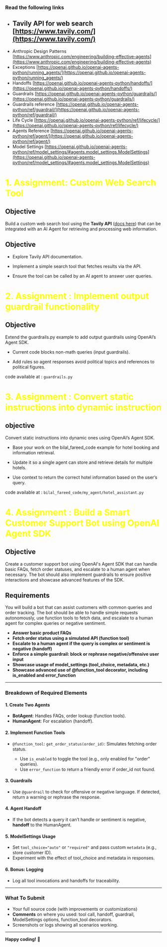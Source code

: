### **Read the following links**
 - ## **Tavily API for web search** [https://www.tavily.com/](https://www.tavily.com/)
 - Anthropic Design Patterns [https://www.anthropic.com/engineering/building-effective-agents](https://www.anthropic.com/engineering/building-effective-agents)
 - Exceptions [https://openai.github.io/openai-agents-python/running_agents/](https://openai.github.io/openai-agents-python/running_agents/)
 - Handoffs [https://openai.github.io/openai-agents-python/handoffs/](https://openai.github.io/openai-agents-python/handoffs/)
 - Guardrails [https://openai.github.io/openai-agents-python/guardrails/](https://openai.github.io/openai-agents-python/guardrails/)
 - Guardrails reference [https://openai.github.io/openai-agents-python/ref/guardrail/](https://openai.github.io/openai-agents-python/ref/guardrail/)
 - Life Cycle [https://openai.github.io/openai-agents-python/ref/lifecycle/](https://openai.github.io/openai-agents-python/ref/lifecycle/)
 - Agents Reference [https://openai.github.io/openai-agents-python/ref/agent/](https://openai.github.io/openai-agents-python/ref/agent/)
 - Model Settings [https://openai.github.io/openai-agents-python/ref/model_settings/#agents.model_settings.ModelSettings](https://openai.github.io/openai-agents-python/ref/model_settings/#agents.model_settings.ModelSettings)


# <span style="color:yellow">1. Assignment: **Custom Web Search Tool**</span>

## Objective

Build a custom web search tool using the **Tavily API** ([docs here](https://docs.tavily.com/)) that can be integrated with an AI Agent for retrieving and processing web information.

## Objective

 - Explore Tavily API documentation.

 - Implement a simple search tool that fetches results via the API.

 - Ensure the tool can be called by an AI agent to answer user queries.


# <span style="color:yellow">2. Assignment : **Implement output guardrail functionality**</span>

## Objective
Extend the guardrails.py example to add output guardrails using OpenAI’s Agent SDK.

 - Current code blocks non-math queries (input guardrails).

 - Add rules so agent responses avoid political topics and references to political figures.

code available at : `guardrails.py`


# <span style="color:yellow">3. Assignment : **Convert static instructions into dynamic instruction**</span>

## objective
Convert static instructions into dynamic ones using OpenAI’s Agent SDK.

 - Base your work on the bilal_fareed_code example for hotel booking and information retrieval.

 - Update it so a single agent can store and retrieve details for multiple hotels.

- Use context to return the correct hotel information based on the user’s query.

code available at : `bilal_fareed_code/my_agent/hotel_assistant.py`

# <span style="color:yellow">4. Assignment : **Build a Smart Customer Support Bot using OpenAI Agent SDK**</span>

## Objective
Create a customer support bot using OpenAI's Agent SDK that can handle basic FAQs, fetch order statuses, and escalate to a human agent when necessary. The bot should also implement guardrails to ensure positive interactions and showcase advanced features of the SDK.

## Requirements
You will build a bot that can assist customers with common queries and order tracking. The bot should be able to handle simple requests autonomously, use function tools to fetch data, and escalate to a human agent for complex queries or negative sentiment.

* **Answer basic product FAQs**
* **Fetch order status using a simulated API (function tool)**
* **Escalate to a human agent if the query is complex or sentiment is negative (handoff)**
* **Enforce a simple guardrail: block or rephrase negative/offensive user input**
* **Showcase usage of model\_settings (tool\_choice, metadata, etc.)**
* **Showcase advanced use of @function\_tool decorator, including is\_enabled and error\_function**

---

### **Breakdown of Required Elements**

#### 1. **Create Two Agents**

* **BotAgent**: Handles FAQs, order lookup (function tools).
* **HumanAgent**: For escalation (handoff).

#### 2. **Implement Function Tools**

* `@function_tool`: `get_order_status(order_id)`: Simulates fetching order status.

  * Use `is_enabled` to toggle the tool (e.g., only enabled for "order" queries).
  * Use `error_function` to return a friendly error if order\_id not found.

#### 3. **Guardrails**

* Use `@guardrail` to check for offensive or negative language. If detected, return a warning or rephrase the response.

#### 4. **Agent Handoff**

* If the bot detects a query it can’t handle or sentiment is negative, **handoff** to the HumanAgent.

#### 5. **ModelSettings Usage**

* Set `tool_choice="auto"` or `"required"` and pass custom `metadata` (e.g., store customer ID).
* Experiment with the effect of tool\_choice and metadata in responses.

#### 6. **Bonus: Logging**

* Log all tool invocations and handoffs for traceability.

---

### **What To Submit**

* Your full source code (with improvements or customizations)
* **Comments** on where you used: tool call, handoff, guardrail, ModelSettings options, function\_tool decorators.
* Screenshots or logs showing all scenarios working.

---

**Happy coding!** 🚀
